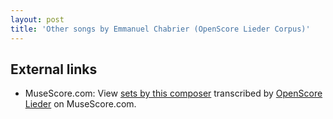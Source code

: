 ```yaml
---
layout: post
title: 'Other songs by Emmanuel Chabrier (OpenScore Lieder Corpus)'
---
```


## External links

- MuseScore.com: View [sets by this composer] transcribed by [OpenScore Lieder] on MuseScore.com.

[sets by this composer]: https://musescore.com/openscore-lieder-corpus/sets/5100086
[OpenScore Lieder]: https://musescore.com/openscore-lieder-corpus

